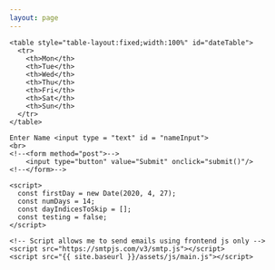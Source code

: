 ```yaml
---
layout: page
---
```

<html>
  <head>
    <link href="css/common.css" rel="stylesheet">
  </head>
  <body>   

    <table style="table-layout:fixed;width:100%" id="dateTable">
      <tr>
        <th>Mon</th>
        <th>Tue</th>
        <th>Wed</th>
        <th>Thu</th>
        <th>Fri</th>
        <th>Sat</th>
        <th>Sun</th>
      </tr>
    </table>

    Enter Name <input type = "text" id = "nameInput">
    <br>
    <!--<form method="post">-->
		<input type="button" value="Submit" onclick="submit()"/>
	<!--</form>-->

    <script>
      const firstDay = new Date(2020, 4, 27);
      const numDays = 14;
      const dayIndicesToSkip = [];
      const testing = false;
    </script>

    <!-- Script allows me to send emails using frontend js only -->
    <script src="https://smtpjs.com/v3/smtp.js"></script>  
    <script src="{{ site.baseurl }}/assets/js/main.js"></script>
  </body>
</html>
